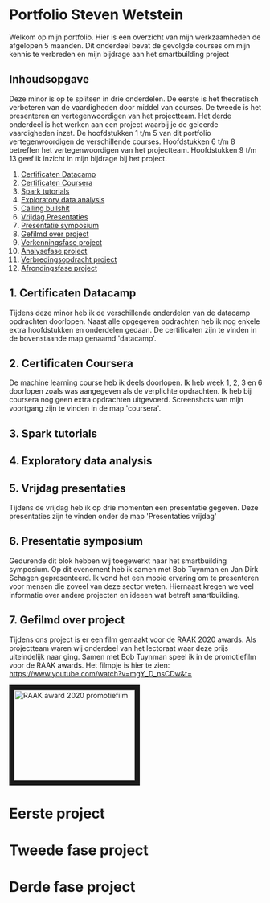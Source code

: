 # Portfolio Steven Wetstein
Welkom op mijn portfolio. Hier is een overzicht van mijn werkzaamheden de afgelopen 5 maanden. Dit onderdeel bevat de gevolgde courses 
om mijn kennis te verbreden en mijn bijdrage aan het smartbuilding project

## Inhoudsopgave
Deze minor is op te splitsen in drie onderdelen. De eerste is het theoretisch verbeteren van de vaardigheden door middel van courses. De tweede is het presenteren en vertegenwoordigen van het projectteam. Het derde onderdeel is het werken aan een project waarbij je de geleerde vaardigheden inzet. De hoofdstukken 1 t/m 5 van dit portfolio vertegenwoordigen de verschillende courses. Hoofdstukken 6 t/m 8 betreffen het vertegenwoordigen van het projectteam. Hoofdstukken 9 t/m 13 geef ik inzicht in mijn bijdrage bij het project.
1. [Certificaten Datacamp](#Certificaten_Datacamp)
2. [Certificaten Coursera](#Certificaten_Coursera)
3. [Spark tutorials](#Spark_tutorials)
4. [Exploratory data analysis](#Exploratory_Data_Analysis)
5. [Calling bullshit](#Calling_bullshit)
6. [Vrijdag Presentaties](#Vrijdag_presentaties)
7. [Presentatie symposium](#Presentatie_Symposium)
8. [Gefilmd over project](#Gefilmd_over_project)
9. [Verkenningsfase project](#Verkenningsfase_project)
10. [Analysefase project](#Analysefase_project)
11. [Verbredingsopdracht project](#Verbredingsopdracht_project)
12. [Afrondingsfase project](#Afrondingsfase_project)

## 1. Certificaten Datacamp <a name="Certificaten_Datacamp"></a>
Tijdens deze minor heb ik de verschillende onderdelen van de datacamp opdrachten doorlopen. 
Naast alle opgegeven opdrachten heb ik nog enkele extra hoofdstukken en onderdelen gedaan.
De certificaten zijn te vinden in de bovenstaande map genaamd 'datacamp'.

## 2. Certificaten Coursera <a name="Certificaten_Coursera"></a>
De machine learning course heb ik deels doorlopen. Ik heb week 1, 2, 3 en 6 doorlopen zoals was aangegeven als de verplichte opdrachten.
Ik heb bij coursera nog geen extra opdrachten uitgevoerd. Screenshots van mijn voortgang zijn te vinden in de map 'coursera'.

## 3. Spark tutorials <a name="Spark_tutorials"></a>

## 4. Exploratory data analysis <a name="Exploratory_data_analysis"></a>

## 5. Vrijdag presentaties <a name="Vrijdag_presentaties"></a>
Tijdens de vrijdag heb ik op drie momenten een presentatie gegeven. Deze presentaties zijn te vinden onder de map 'Presentaties vrijdag'

## 6. Presentatie symposium <a name="Presentatie_symposium"></a>
Gedurende dit blok hebben wij toegewerkt naar het smartbuilding symposium. Op dit evenement heb ik samen met Bob Tuynman en Jan Dirk Schagen gepresenteerd.
Ik vond het een mooie ervaring om te presenteren voor mensen die zoveel van deze sector weten. Hiernaast kregen we veel informatie over andere projecten en ideeen wat betreft smartbuilding.

## 7. Gefilmd over project <a name="Gefilmd_over_project"></a>
Tijdens ons project is er een film gemaakt voor de RAAK 2020 awards. Als projectteam waren wij onderdeel van het lectoraat waar deze prijs uiteindelijk naar ging.
Samen met Bob Tuynman speel ik in de promotiefilm voor de RAAK awards. Het filmpje is hier te zien:
https://www.youtube.com/watch?v=mgY_D_nsCDw&t=

<a href="http://www.youtube.com/watch?feature=player_embedded&v=mgY_D_nsCDw&t=
" target="_blank"><img src="http://img.youtube.com/vi/v=mgY_D_nsCDw/0.jpg" 
alt="RAAK award 2020 promotiefilm" width="240" height="180" border="10" /></a>
# Eerste  project

# Tweede fase project

# Derde fase project








